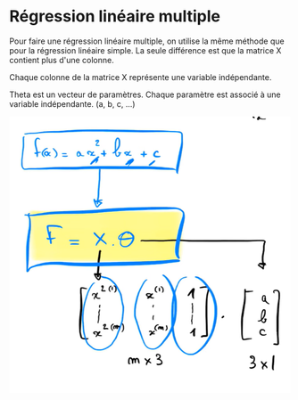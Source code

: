 # Régression linéaire multiple

Pour faire une régression linéaire multiple, on utilise la même méthode que pour la régression linéaire simple. La seule différence est que la matrice X contient plus d'une colonne.

Chaque colonne de la matrice X représente une variable indépendante.

Theta est un vecteur de paramètres. Chaque paramètre est associé à une variable indépendante. (a, b, c, ...)

![alt text](image.png)
